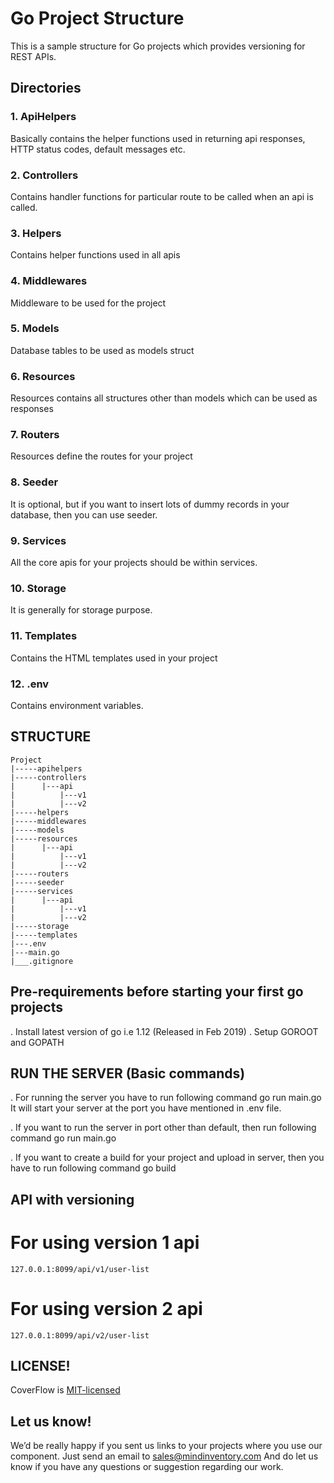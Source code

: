 # Go Project Structure
This is a sample structure for Go projects which provides versioning for REST APIs.

## Directories

### 1. ApiHelpers
Basically contains the helper functions used in returning api responses, HTTP status codes, default messages etc.

### 2. Controllers
Contains handler functions for particular route to be called when an api is called.

### 3. Helpers
Contains helper functions used in all apis

### 4. Middlewares
Middleware to be used for the project

### 5. Models
Database tables to be used as models struct

### 6. Resources
Resources contains all structures other than models which can be used as responses

### 7. Routers
Resources define the routes for your project

### 8. Seeder
It is optional, but if you want to insert lots of dummy records in your database, then you can use seeder.

### 9. Services
All the core apis for your projects should be within services.

### 10. Storage
It is generally for storage purpose.

### 11. Templates
Contains the HTML templates used in your project

### 12. .env
Contains environment variables.


## STRUCTURE

```
Project
|-----apihelpers
|-----controllers
|      |---api
|          |---v1
|          |---v2
|-----helpers
|-----middlewares
|-----models
|-----resources
|      |---api
|          |---v1
|          |---v2
|-----routers
|-----seeder
|-----services
|      |---api
|          |---v1
|          |---v2
|-----storage
|-----templates
|---.env
|---main.go
|___.gitignore
```

## Pre-requirements before starting your first go projects

. Install latest version of go i.e 1.12 (Released in Feb 2019)
. Setup GOROOT and GOPATH

## RUN THE SERVER (Basic commands)

. For running the server you have to run following command
        go run main.go
  It will start your server at the port you have mentioned in .env file.
  
. If you want to run the server in port other than default, then run following command
        go run main.go <specific port>
        
. If you want to create a build for your project and upload in server, then you have to run following command
        go build
        
       
## API with versioning

# For using version 1 api
```127.0.0.1:8099/api/v1/user-list```

# For using version 2 api
```127.0.0.1:8099/api/v2/user-list```


## LICENSE!

CoverFlow is [MIT-licensed](https://github.com/mindinventory/Golang-Project-Structure/blob/master/LICENSE)

## Let us know!
We’d be really happy if you sent us links to your projects where you use our component. Just send an email to sales@mindinventory.com And do let us know if you have any questions or suggestion regarding our work.
